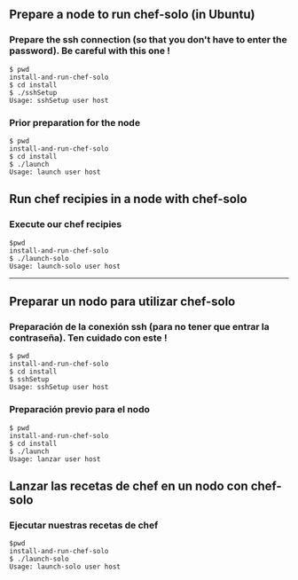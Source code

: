 ## Prepare a node to run chef-solo (in Ubuntu)

### Prepare the ssh connection (so that you don't have to enter the password). Be careful with this one !

    $ pwd
    install-and-run-chef-solo
    $ cd install
    $ ./sshSetup
    Usage: sshSetup user host

### Prior preparation for the node

    $ pwd
    install-and-run-chef-solo
    $ cd install
    $ ./launch
    Usage: launch user host

## Run chef recipies in a node with chef-solo

### Execute our chef recipies

    $pwd
    install-and-run-chef-solo
    $ ./launch-solo
    Usage: launch-solo user host


----


## Preparar un nodo para utilizar chef-solo

### Preparación de la conexión ssh (para no tener que entrar la contraseña). Ten cuidado con este !

    $ pwd
    install-and-run-chef-solo
    $ cd install
    $ sshSetup
    Usage: sshSetup user host

### Preparación previo para el nodo

    $ pwd
    install-and-run-chef-solo
    $ cd install
    $ ./launch
    Usage: lanzar user host

## Lanzar las recetas de chef en un nodo con chef-solo

### Ejecutar nuestras recetas de chef

    $pwd
    install-and-run-chef-solo
    $ ./launch-solo
    Usage: launch-solo user host

